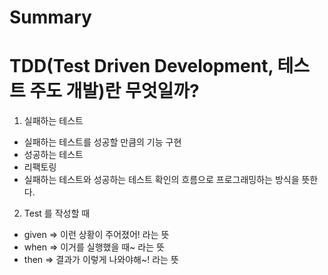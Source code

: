 # Summary

# TDD(Test Driven Development, 테스트 주도 개발)란 무엇일까?


1. 실패하는 테스트 
- 실패하는 테스트를 성공할 만큼의 기능 구현 
- 성공하는 테스트 
- 리팩토링 
- 실패하는 테스트와 성공하는 테스트 확인의 흐름으로 프로그래밍하는 방식을 뜻한다. 


2. Test 를 작성할 때
- given => 이런 상황이 주어졌어! 라는 뜻 
- when => 이거를 실행했을 때~ 라는 뜻 
- then => 결과가 이렇게 나와야해~! 라는 뜻